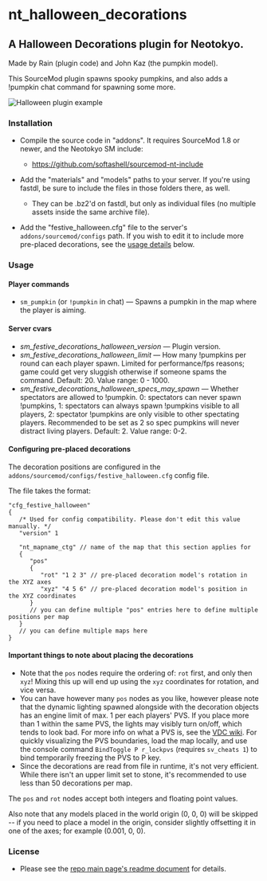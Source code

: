 # nt_halloween_decorations

## A Halloween Decorations plugin for Neotokyo.

Made by Rain (plugin code) and John Kaz (the pumpkin model).

This SourceMod plugin spawns spooky pumpkins, and also adds a !pumpkin chat command for spawning some more.

![Halloween plugin example](https://github.com/Rainyan/nt-festive-decorations/raw/master/example_images/halloween.jpg "Halloween plugin example")

### Installation

* Compile the source code in "addons". It requires SourceMod 1.8 or newer, and the Neotokyo SM include:
    * https://github.com/softashell/sourcemod-nt-include

* Add the "materials" and "models" paths to your server. If you're using fastdl, be sure to include the files in those folders there, as well.
    * They can be .bz2'd on fastdl, but only as individual files (no multiple assets inside the same archive file).

* Add the  "festive_halloween.cfg" file to the server's `addons/sourcemod/configs` path. If you wish to edit it to include more pre-placed decorations, see the [usage details](#configuring-pre-placed-decorations) below.

### Usage

#### Player commands
* `sm_pumpkin` (or `!pumpkin` in chat) — Spawns a pumpkin in the map where the player is aiming.

#### Server cvars
* *sm_festive_decorations_halloween_version* — Plugin version.
* *sm_festive_decorations_halloween_limit* — How many !pumpkins per round can each player spawn. Limited for performance/fps reasons; game could get very sluggish otherwise if someone spams the command. Default: 20. Value range: 0 - 1000.
* *sm_festive_decorations_halloween_specs_may_spawn* — Whether spectators are allowed to !pumpkin. 0: spectators can never spawn !pumpkins, 1: spectators can always spawn !pumpkins visible to all players, 2: spectator !pumpkins are only visible to other spectating players. Recommended to be set as 2 so spec pumpkins will never distract living players. Default: 2. Value range: 0-2.

#### Configuring pre-placed decorations

The decoration positions are configured in the `addons/sourcemod/configs/festive_halloween.cfg` config file.

The file takes the format:

```kv
"cfg_festive_halloween"
{
   /* Used for config compatibility. Please don't edit this value manually. */
   "version" 1

   "nt_mapname_ctg" // name of the map that this section applies for
   {
      "pos"
      {
         "rot" "1 2 3" // pre-placed decoration model's rotation in the XYZ axes
         "xyz" "4 5 6" // pre-placed decoration model's position in the XYZ coordinates
      }
      // you can define multiple "pos" entries here to define multiple positions per map
   }
   // you can define multiple maps here
}
```

#### Important things to note about placing the decorations

* Note that the `pos` nodes require the ordering of: `rot` first, and only then `xyz`! Mixing this up will end up using the `xyz` coordinates for rotation, and vice versa.
* You can have however many `pos` nodes as you like, however please note that the dynamic lighting spawned alongside with the decoration objects has an engine limit of max. 1 per each players' PVS. If you place more than 1 within the same PVS, the lights may visibly turn on/off, which tends to look bad. For more info on what a PVS is, see the [VDC wiki](https://developer.valvesoftware.com/wiki/PVS). For quickly visualizing the PVS boundaries, load the map locally, and use the console command `BindToggle P r_lockpvs` (requires `sv_cheats 1`) to bind temporarily freezing the PVS to P key.
* Since the decorations are read from file in runtime, it's not very efficient. While there isn't an upper limit set to stone, it's recommended to use less than 50 decorations per map.

The `pos` and `rot` nodes accept both integers and floating point values.

Also note that any models placed in the world origin (0, 0, 0) will be skipped -- if you need to place a model in the origin, consider slightly offsetting it in one of the axes; for example (0.001, 0, 0).

### License

* Please see the [repo main page's readme document](https://github.com/Rainyan/nt-festive-decorations) for details.
